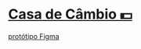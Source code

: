 # <a href='https://guilhermegattimarinho.github.io/exchange-house/'> Casa de Câmbio 💵 </a>


<a href='https://www.figma.com/file/H3gBEiF0F94VESCGx9DD17/Casa-de-C%C3%A2mbio?node-id=0-1&t=8IcDKTvWsqpYa5a6-0' > protótipo Figma  </a>
